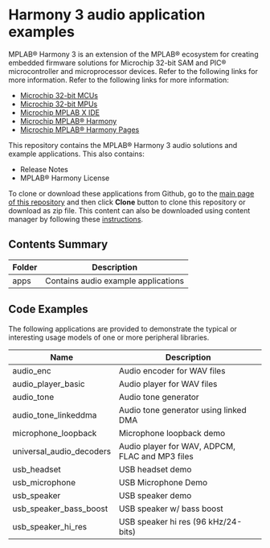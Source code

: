 # Harmony 3 audio application examples

MPLAB® Harmony 3 is an extension of the MPLAB® ecosystem for creating embedded firmware solutions for Microchip 32-bit SAM and PIC® microcontroller and microprocessor devices.  Refer to the following links for more information.  Refer to the following links for more information:
- [Microchip 32-bit MCUs](https://www.microchip.com/design-centers/32-bit)
- [Microchip 32-bit MPUs](https://www.microchip.com/design-centers/32-bit-mpus)
- [Microchip MPLAB X IDE](https://www.microchip.com/mplab/mplab-x-ide)
- [Microchip MPLAB® Harmony](https://www.microchip.com/mplab/mplab-harmony)
- [Microchip MPLAB® Harmony Pages](https://microchip-mplab-harmony.github.io/)

This repository contains the MPLAB® Harmony 3 audio solutions and example applications. This also contains: 
- Release Notes
- MPLAB® Harmony License

To clone or download these applications from Github, go to the [main page of this repository](https://github.com/Microchip-MPLAB-Harmony/audio_apps) and then click **Clone** button to clone this repository or download as zip file.
This content can also be downloaded using content manager by following these [instructions](https://github.com/Microchip-MPLAB-Harmony/contentmanager/wiki).

## Contents Summary

| Folder     | Description                                               |
| ---        | ---                                                       |
| apps       | Contains audio example applications | |

## Code Examples

The following applications are provided to demonstrate the typical or interesting usage models of one or more peripheral libraries.

| Name | Description |
| ---- | ----------- |
| audio_enc | Audio encoder for WAV files |
| audio_player_basic | Audio player for WAV files |
| audio_tone | Audio tone generator |
| audio_tone_linkeddma | Audio tone generator using linked DMA |
| microphone_loopback | Microphone loopback demo |
| universal_audio_decoders | Audio player for WAV, ADPCM, FLAC and MP3 files |
| usb_headset | USB headset demo |
| usb_microphone | USB Microphone Demo |
| usb_speaker | USB speaker demo |
| usb_speaker_bass_boost | USB speaker w/ bass boost |
| usb_speaker_hi_res | USB speaker hi res (96 kHz/24-bits)|



